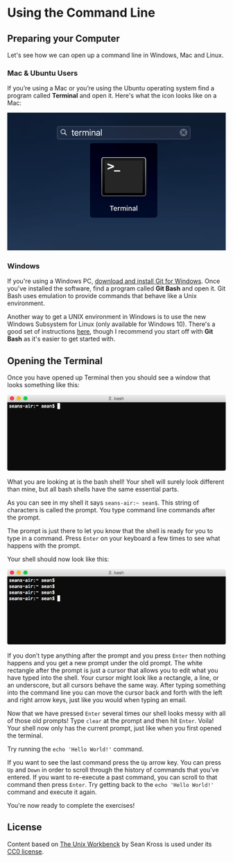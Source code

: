# Using the Command Line

## Preparing your Computer
Let's see how we can open up a command line in Windows, Mac and Linux.

### Mac & Ubuntu Users
If you’re using a Mac or you’re using the Ubuntu operating system find a program called **Terminal** and open it. Here's what the icon looks like on a Mac:

![Terminal icon on a Mac](images/mac-terminal.png)

### Windows

If you're using a Windows PC, [download and install Git for Windows](https://git-scm.com/download/win). Once you've installed the software, find a program called **Git Bash** and open it. Git Bash uses emulation to provide commands that behave like a Unix environment.

Another way to get a UNIX environment in Windows is to use the new Windows Subsystem for Linux (only available for Windows 10). There's a good set of instructions [here](https://www.howtogeek.com/249966/how-to-install-and-use-the-linux-bash-shell-on-windows-10/), though I recommend you start off with **Git Bash** as it's easier to get started with.

## Opening the Terminal
Once you have opened up Terminal then you should see a window that looks something like this:

![Opened terminal](images/shell1.png)

What you are looking at is the bash shell! Your shell will surely look different than mine, but all bash shells have the same essential parts.

As you can see in my shell it says `seans-air:~ sean$`. This string of characters is called the prompt. You type command line commands after the prompt. 

The prompt is just there to let you know that the shell is ready for you to type in a command. Press `Enter` on your keyboard a few times to see what happens with the prompt.

Your shell should now look like this:

![Opened terminal](images/shell2.png)

If you don’t type anything after the prompt and you press `Enter` then nothing happens and you get a new prompt under the old prompt. The white rectangle after the prompt is just a cursor that allows you to edit what you have typed into the shell. Your cursor might look like a rectangle, a line, or an underscore, but all cursors behave the same way. After typing something into the command line you can move the cursor back and forth with the left and right arrow keys, just like 
you would when typing an email.

Now that we have pressed `Enter` several times our shell looks messy with all of those old prompts! Type `clear` at the prompt and then hit `Enter`. Voila! Your shell now only has the current prompt, just like when you first opened the terminal.

Try running the `echo 'Hello World!'` command.

If you want to see the last command press the `Up` arrow key. You can press `Up` and `Down` in order to scroll through the history of commands that you’ve entered. If you want to re-execute a past command, you can scroll to that command then press `Enter`. Try getting back to the `echo 'Hello World!'` command and execute it again.

You're now ready to complete the exercises!

## License
Content based on [The Unix Workbenck](https://seankross.com/the-unix-workbench/) by Sean Kross is used under its [CC0 license](https://creativecommons.org/publicdomain/zero/1.0/).